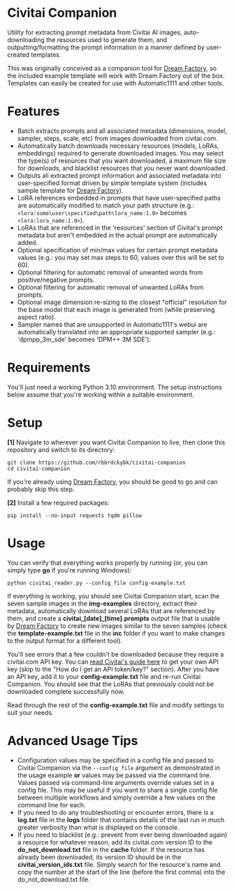 # Civitai Companion

 Utility for extracting prompt metadata from Civitai AI images, auto-downloading the resources used to generate them, and outputting/formatting the prompt information in a manner defined by user-created templates.
 
 This was originally conceived as a companion tool for [Dream Factory](https://github.com/rbbrdckybk/dream-factory), so the included example template will work with Dream Factory out of the box. Templates can easily be created for use with Automatic1111 and other tools.

# Features

 * Batch extracts prompts and all associated metadata (dimensions, model, sampler, steps, scale, etc) from images downloaded from civitai.com.
 * Automatically batch downloads necessary resources (models, LoRAs, embeddings) required to generate downloaded images. You may select the type(s) of resources that you want downloaded, a maximum file size for downloads, and blacklist resources that you never want downloaded.
 * Outputs all extracted prompt information and associated metadata into user-specified format driven by simple template system (includes sample template for [Dream Factory](https://github.com/rbbrdckybk/dream-factory)).
 * LoRA references embedded in prompts that have user-specified paths are automatically modified to match your path structure (e.g.: ```<lora:some\user\specified\path\lora_name:1.0>``` becomes ```<lora:lora_name:1.0>```).
 * LoRAs that are referenced in the 'resources' section of Civitai's prompt metadata but aren't embedded in the actual prompt are automatically added.
 * Optional specification of min/max values for certain prompt metadata values (e.g.: you may set max steps to 60, values over this will be set to 60).
 * Optional filtering for automatic removal of unwanted words from positive/negative prompts.
 * Optional filtering for automatic removal of unwanted LoRAs from prompts.
 * Optional image dimension re-sizing to the closest "official" resolution for the base model that each image is generated from (while preserving aspect ratio).
 * Sampler names that are unsupported in Automatic1111's webui are automatically translated into an appropriate supported sampler (e.g.: 'dpmpp_3m_sde' becomes 'DPM++ 3M SDE').

# Requirements

You'll just need a working Python 3.10 environment. The setup instructions below assume that you're working within a suitable environment.

# Setup

**[1]** Navigate to wherever you want Civitai Companion to live, then clone this repository and switch to its directory:
```
git clone https://github.com/rbbrdckybk/civitai-companion
cd civitai-companion
```

If you're already using [Dream Factory](https://github.com/rbbrdckybk/dream-factory), you should be good to go and can probably skip this step.

**[2]** Install a few required packages:
```
pip install --no-input requests tqdm pillow
```

# Usage

You can verify that everything works properly by running (or, you can simply type **go** if you're running Windows):
```
python civitai_reader.py --config_file config-example.txt
```

If everything is working, you should see Civitai Companion start, scan the seven sample images in the **img-examples** directory, extract their metadata, automatically download several LoRAs that are referenced by them, and create a **civitai_[date]_[time].prompts** output file that is usable by [Dream Factory](https://github.com/rbbrdckybk/dream-factory) to create new images similar to the seven samples (check the **template-example.txt** file in the **inc** folder if you want to make changes to the output format for a different tool).

You'll see errors that a few couldn't be downloaded because they require a civitai.com API key. You can [read Civitai's guide here](https://education.civitai.com/civitais-guide-to-downloading-via-api/) to get your own API key (skip to the "How do I get an API token/key?" section). After you have an API key, add it to your **config-example.txt** file and re-run Civitai Companion. You should see that the LoRAs that previously could not be downloaded complete successfully now.

Read through the rest of the **config-example.txt** file and modify settings to suit your needs.

# Advanced Usage Tips

 * Configuration values may be specified in a config file and passed to Civitai Companion via the ```--config_file``` argument as demonstrated in the usage example **or** values may be passed via the command line. Values passed via command-line arguments override values set in a config file. This may be useful if you want to share a single config file between multiple workflows and simply override a few values on the command line for each.
 * If you need to do any troubleshooting or encounter errors, there is a **log.txt** file in the **logs** folder that contains details of the last run in much greater verbosity than what is displayed on the console. 
 * If you need to blacklist (e.g.: prevent from ever being downloaded again) a resource for whatever reason, add its civitai.com version ID to the **do_not_download.txt** file in the **cache** folder. If the resource has already been downloaded, its version ID should be in the **civitai_version_ids.txt** file. Simply search for the resource's name and copy the number at the start of the line (before the first comma) into the do_not_download.txt file.
 
